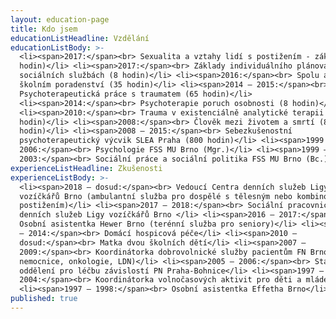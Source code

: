 ```yaml
---
layout: education-page
title: Kdo jsem
educationListHeadline: Vzdělání
educationListBody: >-
  <li><span>2017:</span><br> Sexualita a vztahy lidí s postižením - základní (8
  hodin)</li> <li><span>2017:</span><br> Základy individuálního plánování v
  sociálních službách (8 hodin)</li> <li><span>2016:</span><br> Spolu a jinak ve
  školním poradenství (35 hodin)</li> <li><span>2014 – 2015:</span><br>
  Psychoterapeutická práce s traumatem (65 hodin)</li>
  <li><span>2014:</span><br> Psychoterapie poruch osobnosti (8 hodin)</li>
  <li><span>2010:</span><br> Trauma v existenciálně analytické terapii (16
  hodin)</li> <li><span>2008:</span><br> Člověk mezi životem a smrtí (8
  hodin)</li> <li><span>2008 – 2015:</span><br> Sebezkušenostní
  psychoterapeutický výcvik SLEA Praha (800 hodin)</li> <li><span>1999 –
  2006:</span><br> Psychologie FSS MU Brno (Mgr.)</li> <li><span>1999 –
  2003:</span><br> Sociální práce a sociální politika FSS MU Brno (Bc.)</li>
experienceListHeadline: Zkušenosti
experienceListBody: >-
  <li><span>2018 – dosud:</span><br> Vedoucí Centra denních služeb Ligy
  vozíčkářů Brno (ambulantní služba pro dospělé s tělesným nebo kombinovaným
  postižením)</li> <li><span>2017 – 2018:</span><br> Sociální pracovnice Centra
  denních služeb Ligy vozíčkářů Brno </li> <li><span>2016 – 2017:</span><br>
  Osobní asistentka Hewer Brno (terénní služba pro seniory)</li> <li><span>2013
  – 2014:</span><br> Domácí hospicová péče</li> <li><span>2010 –
  dosud:</span><br> Matka dvou školních dětí</li> <li><span>2007 –
  2009:</span><br> Koordinátorka dobrovolnické služby pacientům FN Brno (dětská
  nemocnice, onkologie, LDN)</li> <li><span>2005 – 2006:</span><br> Stážistka na
  oddělení pro léčbu závislostí PN Praha-Bohnice</li> <li><span>1997 –
  2004:</span><br> Koordinátorka volnočasových aktivit pro děti a mládež</li>
  <li><span>1997 – 1998:</span><br> Osobní asistentka Effetha Brno</li>
published: true
---
```


